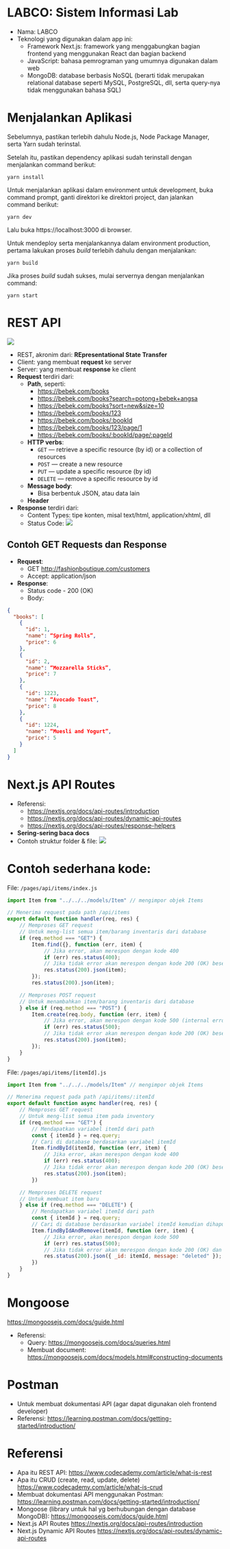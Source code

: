 # LABCO: Sistem Informasi Lab
- Nama: LABCO
- Teknologi yang digunakan dalam app ini:
	- Framework Next.js: framework yang menggabungkan bagian frontend yang menggunakan React dan bagian backend
	- JavaScript: bahasa pemrograman yang umumnya digunakan dalam web
	- MongoDB: database berbasis NoSQL (berarti tidak merupakan relational database seperti MySQL, PostgreSQL, dll, serta query-nya tidak menggunakan bahasa SQL)


# Menjalankan Aplikasi
Sebelumnya, pastikan terlebih dahulu Node.js, Node Package Manager, serta Yarn sudah terinstal. 

Setelah itu, pastikan dependency aplikasi sudah terinstall dengan menjalankan command berikut:

```
yarn install
```

Untuk menjalankan aplikasi dalam environment untuk development, buka command prompt, ganti direktori ke direktori project, dan jalankan command berikut:

```
yarn dev
```

Lalu buka https://localhost:3000 di browser. 

Untuk mendeploy serta menjalankannya dalam environment production, pertama lakukan proses *build* terlebih dahulu dengan menjalankan:

```
yarn build
```

Jika proses *build* sudah sukses, mulai servernya dengan menjalankan command:

```
yarn start
```

# REST API
![](/docs/assets/rest_api.svg)
- REST, akronim dari: **REpresentational State Transfer**
- Client: yang membuat **request** ke server
- Server: yang membuat **response** ke client
- **Request** terdiri dari: 
	- **Path**, seperti:
		- https://bebek.com/books
		- https://bebek.com/books?search=potong+bebek+angsa
		- https://bebek.com/books?sort=new&size=10
		- https://bebek.com/books/123
		- https://bebek.com/books/:bookId
		- https://bebek.com/books/123/page/1
		- https://bebek.com/books/:bookId/page/:pageId
	- **HTTP verbs**:
		- `GET` — retrieve a specific resource (by id) or a collection of resources
		- `POST` — create a new resource
		- `PUT` — update a specific resource (by id)
		- `DELETE` — remove a specific resource by id
	- **Message body**:
		- Bisa berbentuk JSON, atau data lain
	- **Header**
- **Response** terdiri dari:
	- Content Types: tipe konten, misal text/html, application/xhtml, dll
	- Status Code: ![](Pasted%20image%2020220522174843.png)


## Contoh GET Requests dan Response
- **Request**:
	- GET http://fashionboutique.com/customers
	- Accept: application/json
- **Response**:
	- Status code - 200 (OK)
	- Body: 
```json
{
  "books": [
    {
      "id": 1,
      "name": “Spring Rolls”,
      "price": 6
    },
    {
      "id": 2,
      "name": “Mozzarella Sticks”,
      "price": 7
    },
    {
      "id": 1223,
      "name": “Avocado Toast”,
      "price": 8
    },
    {
      "id": 1224,
      "name": “Muesli and Yogurt”,
      "price": 5
    }
  ]
}
```


# Next.js API Routes
- Referensi: 
	- https://nextjs.org/docs/api-routes/introduction
	- https://nextjs.org/docs/api-routes/dynamic-api-routes
	- https://nextjs.org/docs/api-routes/response-helpers
- **Sering-sering baca docs**
- Contoh struktur folder & file:
![](docs/assets/Pasted%20image%2020220522200034.png)


# Contoh sederhana kode:
File: `/pages/api/items/index.js`
```js
import Item from "../../../models/Item" // mengimpor objek Items

// Menerima request pada path /api/items
export default function handler(req, res) {
	// Memproses GET request
	// Untuk meng-list semua item/barang inventaris dari database
	if (req.method === "GET") {
		Item.find({}, function (err, item) {
			// Jika error, akan merespon dengan kode 400
			if (err) res.status(400);
			// Jika tidak error akan merespon dengan kode 200 (OK) beserta objeknya
			res.status(200).json(item);
		});
		res.status(200).json(item);

	// Memproses POST request
	// Untuk menambahkan item/barang inventaris dari database
	} else if (req.method === "POST") {
		Item.create(req.body, function (err, item) {
			// Jika error, akan merespon dengan kode 500 (internal error)
			if (err) res.status(500);
			// Jika tidak error akan merespon dengan kode 200 (OK) beserta objeknya
			res.status(200).json(item);		
		});
	}
}
```

File: `/pages/api/items/[itemId].js`
```js
import Item from "../../../models/Item" // mengimpor objek Items

// Menerima request pada path /api/items/:itemId
export default function async handler(req, res) {
	// Memproses GET request
	// Untuk meng-list semua item pada inventory
	if (req.method === "GET") {
		// Mendapatkan variabel itemId dari path
		const { itemId } = req.query; 
		// Cari di database berdasarkan variabel itemId
		Item.findById(itemId, function (err, item) {
			// Jika error, akan merespon dengan kode 400
			if (err) res.status(400);
			// Jika tidak error akan merespon dengan kode 200 (OK) beserta objeknya
			res.status(200).json(item);
		})

	// Memproses DELETE request
	// Untuk membuat item baru
	} else if (req.method === "DELETE") {
		// Mendapatkan variabel itemId dari path
		const { itemId } = req.query; 
		// Cari di database berdasarkan variabel itemId kemudian dihapus
		Item.findByIdAndRemove(itemId, function (err, item) {
			// Jika error, akan merespon dengan kode 500
			if (err) res.status(500);
			// Jika tidak error akan merespon dengan kode 200 (OK) dan object yg ditentukan
			res.status(200).json({ _id: itemId, message: "deleted" });
		})
	}
}
```


# Mongoose
https://mongoosejs.com/docs/guide.html
- Referensi: 
	- Query: https://mongoosejs.com/docs/queries.html
	- Membuat document: https://mongoosejs.com/docs/models.html#constructing-documents


# Postman
- Untuk membuat dokumentasi API (agar dapat digunakan oleh frontend developer)
- Referensi: https://learning.postman.com/docs/getting-started/introduction/


# Referensi
- Apa itu REST API: https://www.codecademy.com/article/what-is-rest
- Apa itu CRUD (create, read, update, delete) https://www.codecademy.com/article/what-is-crud
- Membuat dokumentasi API menggunakan Postman: https://learning.postman.com/docs/getting-started/introduction/
- Mongoose (library untuk hal yg berhubungan dengan database MongoDB): https://mongoosejs.com/docs/guide.html
- Next.js API Routes https://nextjs.org/docs/api-routes/introduction
- Next.js Dynamic API Routes https://nextjs.org/docs/api-routes/dynamic-api-routes